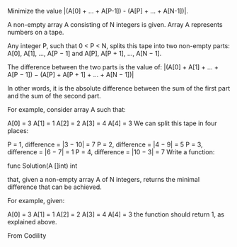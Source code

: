 Minimize the value |(A[0] + ... + A[P-1]) - (A[P] + ... + A[N-1])|.

A non-empty array A consisting of N integers is given. Array A represents numbers on a tape.

Any integer P, such that 0 < P < N, splits this tape into two non-empty parts: A[0], A[1], ..., A[P − 1] and A[P], A[P + 1], ..., A[N − 1].

The difference between the two parts is the value of: |(A[0] + A[1] + ... + A[P − 1]) − (A[P] + A[P + 1] + ... + A[N − 1])|

In other words, it is the absolute difference between the sum of the first part and the sum of the second part.

For example, consider array A such that:

A[0] = 3
A[1] = 1
A[2] = 2
A[3] = 4
A[4] = 3
We can split this tape in four places:

P = 1, difference = |3 − 10| = 7
P = 2, difference = |4 − 9| = 5
P = 3, difference = |6 − 7| = 1
P = 4, difference = |10 − 3| = 7
Write a function:

func Solution(A []int) int

that, given a non-empty array A of N integers, returns the minimal difference that can be achieved.

For example, given:

A[0] = 3
A[1] = 1
A[2] = 2
A[3] = 4
A[4] = 3
the function should return 1, as explained above.

From Codility
